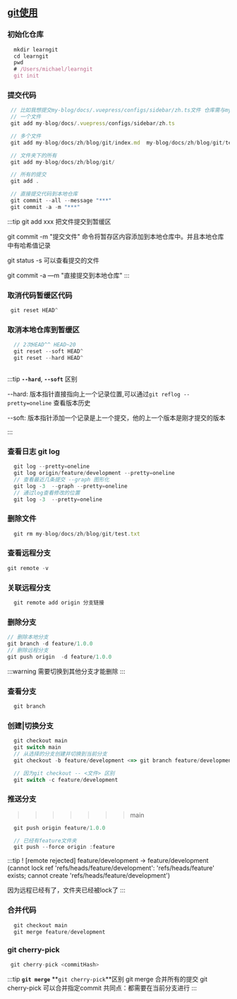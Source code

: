 
## [git使用](https://www.liaoxuefeng.com/wiki/896043488029600/896827951938304)

  ### 初始化仓库
  ```javascript
    mkdir learngit
    cd learngit
    pwd
    # /Users/michael/learngit
    git init
  ```

  ### 提交代码

   ```javascript
    // 比如我想提交my-blog/docs/.vuepress/configs/sidebar/zh.ts文件 仓库需与myproject下
    // 一个文件
    git add my-blog/docs/.vuepress/configs/sidebar/zh.ts

    // 多个文件
    git add my-blog/docs/zh/blog/git/index.md  my-blog/docs/zh/blog/git/terminal.md 

    // 文件夹下的所有
    git add my-blog/docs/zh/blog/git/

    // 所有的提交
    git add .

    // 直接提交代码到本地仓库
    git commit --all --message "***"
    git commit -a -m "***" 
  ```
  :::tip
  git add xxx 把文件提交到暂缓区

  git commit -m "提交文件"  命令将暂存区内容添加到本地仓库中。并且本地仓库中有哈希值记录

  git status -s 可以查看提交的文件

  git commit -a —m "直接提交到本地仓库"
  :::

  ### 取消代码暂缓区代码

   ```javascript
    git reset HEAD^ 
  ```
 ### 取消本地仓库到暂缓区

  ```javascript
    // 2次HEAD^^ HEAD~20 
    git reset --soft HEAD^
    git reset --hard HEAD^
    
  ```

  :::tip
  **`--hard`**, **`--soft`** 区别

  --hard: 版本指针直接指向上一个记录位置,可以通过`git reflog --pretty=oneline` 查看版本历史

  --soft: 版本指针添加一个记录是上一个提交，他的上一个版本是刚才提交的版本

  :::

  ### 查看日志 **git log**
  ```javascript
    git log --pretty=oneline
    git log origin/feature/development --pretty=oneline
    // 查看最近几条提交 --graph 图形化
    git log -3  --graph --pretty=oneline 
    // 通过log查看修改的位置
    git log -3  --pretty=oneline
  ```

  ### 删除文件

  ```javascript
    git rm my-blog/docs/zh/blog/git/test.txt
  ```

 ### 查看远程分支

  ```javascript
  git remote -v
  
  ```

  ### 关联远程分支

  ```javascript
    git remote add origin 分支链接

  ```
  ### 删除分支

  ```javascript
  // 删除本地分支
  git branch -d feature/1.0.0
  // 删除远程分支
  git push origin  -d feature/1.0.0

  ```

  :::warning
  需要切换到其他分支才能删除
  :::

  ### 查看分支

  ```javascript
    git branch
  ```

  ### 创建|切换分支

  ```javascript
    git checkout main
    git switch main
    // 从选择的分支创建并切换到当前分支
    git checkout -b feature/development <=> git branch feature/development git checkout feature/development 

    // 因为git checkout -- <文件> 区别
    git switch -c feature/development
  ```
  ### 推送分支
>>>>>>> main

  ```javascript
    git push origin feature/1.0.0

    // 已经有feature文件夹
    git push --force origin :feature
  ```

  :::tip
  ! [remote rejected] feature/development -> feature/development (cannot lock ref 'refs/heads/feature/development': 'refs/heads/feature' exists; cannot create 'refs/heads/feature/development')

  因为远程已经有了，文件夹已经被lock了
  :::


  ### 合并代码

  ```javascript
    git checkout main
    git merge feature/development
  ```

  ### git cherry-pick

  ```javascript
   git cherry-pick <commitHash>
  ```

  :::tip
  **`git merge`** **`git cherry-pick`**区别
  git merge 合并所有的提交
  git cherry-pick 可以合并指定commit
  共同点：都需要在当前分支进行
  :::
